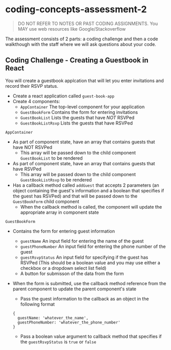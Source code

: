 # coding-concepts-assessment-2

> DO NOT REFER TO NOTES OR PAST CODING ASSIGNMENTS. You MAY use web resources like Google/Stackoverflow

The assessment consists of 2 parts: a coding challenge and then a code walkthough with the staff where we will ask questions about your code.

## Coding Challenge - Creating a Guestbook in React
You will create a guestbook applcation that will let you enter invitations and record their RSVP status.

- Create a react application called `guest-book-app`
- Create 4 components:
  - `AppContainer` The top-level component for your application
  - `GuestBookForm` Contains the form for entering invitations
  - `GuestBookList` Lists the guests that have *NOT* RSVPed
  - `GuestBookListRsvp` Lists the guests that have RSVPed
  
`AppContainer`
- As part of component state, have an array that contains guests that have NOT RSVPed
  - This array will be passed down to the child component `GuestBookList` to be rendered
- As part of component state, have an array that contains guests that have RSVPed
  - This array will be passed down to the child component `GuestBookListRsvp` to be rendered
- Has a callback method called `addGuest` that accepts 2 parameters (an object containing the guest's information and a boolean that specifies if the guest has RSVPed) and that will be passed down to the `GuestBookForm` child component
  - When the callback method is called, the component will update the appropriate array in component state
  
`GuestBookForm`
- Contains the form for entering guest information
  - `guestName` An input field for entering the name of the guest
  - `guestPhoneNumber` An input field for entering the phone number of the guest
  - `guestRsvpStatus` An input field for specifying if the guest has RSVPed (This should be a boolean value and you may use either a checkbox or a dropdown select list field)
  - A button for submisson of the data from the form

- When the form is submitted, use the callback method reference from the parent component to update the parent component's state
  - Pass the guest information to the callback as an object in the following format
  ```
  {
    guestName: 'whatever_the_name',
    guestPhoneNumber: 'whatever_the_phone_number'
  }
  ```
  - Pass a boolean value argument to callback method that specifies if the `guestRsvpStatus` is `true` or `false`
  
  
